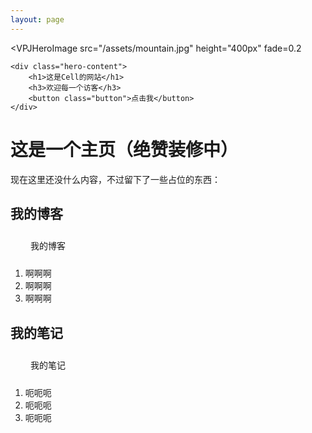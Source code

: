 ```yaml
---
layout: page
---
```

<script setup>
</script>

<style scoped>
    .hero-content {
        color: white;
        display: flex;
        flex-direction: column;
        justify-content: center;
        padding-top: 5rem;
        padding-left: 1rem;
        padding-right: 1rem;
        padding-bottom: 5rem;
    }

    .button,
    .button:visited {
        align-items: center;
        background-color: var(--vpj-color-bg-100);
        border: none;
        border-radius: 5px;
        box-shadow: var(--vpj-shadow-200);
        color: var(--vpj-color-text-500);
        display: flex;
        justify-content: center;
        height: 40px;
        width: 120px;
        padding: auto;
        text-decoration: none;
    }

    .button:hover {
        background-color: var(--vpj-color-bg-300);
    }
</style>

<VPJHeroImage
    src="/assets/mountain.jpg"
    height="400px"
    fade=0.2
>
    <div class="hero-content">
        <h1>这是Cell的网站</h1>
        <h3>欢迎每一个访客</h3>
        <button class="button">点击我</button>
    </div>
</VPJHeroImage>


# 这是一个主页（绝赞装修中）

现在这里还没什么内容，不过留下了一些占位的东西：

## 我的博客

<a class="button" href="/blogs/">我的博客</a>

1. 啊啊啊
2. 啊啊啊
3. 啊啊啊

## 我的笔记

<a class="button" href="/docs/">我的笔记</a>

1. 呃呃呃
2. 呃呃呃
3. 呃呃呃